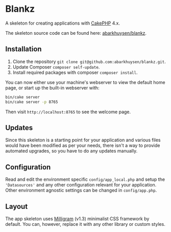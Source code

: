 # Blankz

A skeleton for creating applications with [CakePHP](https://cakephp.org) 4.x.

The skeleton source code can be found here: [abarkhuysen/blankz](https://github.com/abarkhuysen/blankz).

## Installation

1. Clone the repository `git clone git@github.com:abarkhuysen/blankz.git`.
2. Update Composer `composer self-update`.
3. Install required packages with composer `composer install`.

You can now either use your machine's webserver to view the default home page, or start
up the built-in webserver with:

```bash
bin/cake server
bin/cake server -p 8765
```

Then visit `http://localhost:8765` to see the welcome page.

## Updates

Since this skeleton is a starting point for your application and various files
would have been modified as per your needs, there isn't a way to provide
automated upgrades, so you have to do any updates manually.

## Configuration

Read and edit the environment specific `config/app_local.php` and setup the
`'Datasources'` and any other configuration relevant for your application.
Other environment agnostic settings can be changed in `config/app.php`.

## Layout

The app skeleton uses [Milligram](https://milligram.io/) (v1.3) minimalist CSS
framework by default. You can, however, replace it with any other library or
custom styles.
